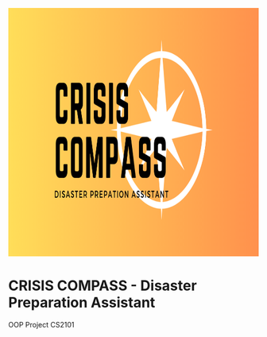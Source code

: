 <p align = "center">
  <img src = "GUI-Version/src/resources/logo1.png" width = "1920" height = "500" alt="LogoInsert"> 
</p>

# CRISIS COMPASS - Disaster Preparation Assistant
OOP Project CS2101
